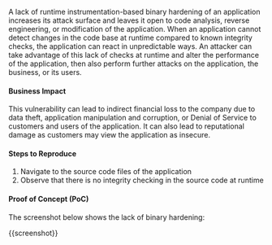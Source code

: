 A lack of runtime instrumentation-based binary hardening of an application increases its attack surface and leaves it open to code analysis, reverse engineering, or modification of the application. When an application cannot detect changes in the code base at runtime compared to known integrity checks, the application can react in unpredictable ways. An attacker can take advantage of this lack of checks at runtime and alter the performance of the application, then also perform further attacks on the application, the business, or its users.

#### Business Impact

This vulnerability can lead to indirect financial loss to the company due to data theft, application manipulation and corruption, or Denial of Service to customers and users of the application. It can also lead to reputational damage as customers may view the application as insecure.

#### Steps to Reproduce

1. Navigate to the source code files of the application
1. Observe that there is no integrity checking in the source code at runtime

#### Proof of Concept (PoC)

The screenshot below shows the lack of binary hardening:

{{screenshot}}
